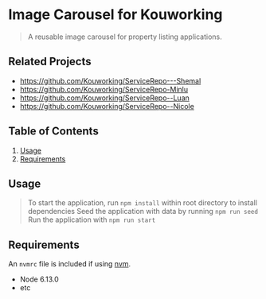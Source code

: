 # Image Carousel for Kouworking

> A reusable image carousel for property listing applications.

## Related Projects

  - https://github.com/Kouworking/ServiceRepo---Shemal
  - https://github.com/Kouworking/ServiceRepo-Minlu
  - https://github.com/Kouworking/ServiceRepo--Luan
  - https://github.com/Kouworking/ServiceRepo--Nicole

## Table of Contents

1. [Usage](#Usage)
1. [Requirements](#requirements)

## Usage

> To start the application, run `npm install` within root directory to install dependencies
> Seed the application with data by running `npm run seed`
> Run the application with `npm run start`

## Requirements

An `nvmrc` file is included if using [nvm](https://github.com/creationix/nvm).

- Node 6.13.0
- etc
